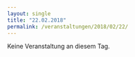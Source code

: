 ```yaml
---
layout: single
title: "22.02.2018"
permalink: /veranstaltungen/2018/02/22/
---
```


Keine Veranstaltung an diesem Tag.

